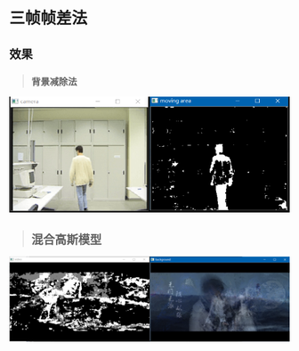 # 三帧帧差法

 ## 效果

> ### 背景减除法
![背景减除法](./show_images/背景减除法.png)

> ## 混合高斯模型
![混合高斯模型](./show_images/混合高斯模型.png)

